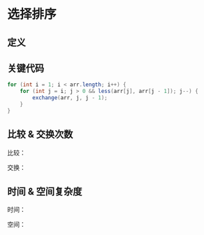 # 选择排序

## 定义



## 关键代码

```Java
for (int i = 1; i < arr.length; i++) {
    for (int j = i; j > 0 && less(arr[j], arr[j - 1]); j--) {
        exchange(arr, j, j - 1);
    }
}
```

## 比较 & 交换次数

比较：

交换：

## 时间 & 空间复杂度

时间：

空间：
